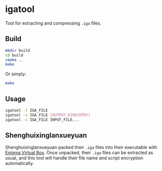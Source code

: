 # igatool

Tool for extracting and compressing `.iga` files.

## Build

```bash
mkdir build
cd build
cmake ..
make
```

Or simply:

```bash
make
```

## Usage

```bash
igatool -l IGA_FILE
igatool -x IGA_FILE [OUTPUT_DIRECOTRY]
igatool -c IGA_FILE INPUT_FILE...
```

## Shenghuixinglanxueyuan

Shenghuixinglanxueyuan packed their `.iga` files into their executable with [Enigma Virtual Box](https://enigmaprotector.com/en/aboutvb.html). Once unpacked, their `.iga` files can be extracted as usual, and this tool will handle their file name and script encryption automatically.
